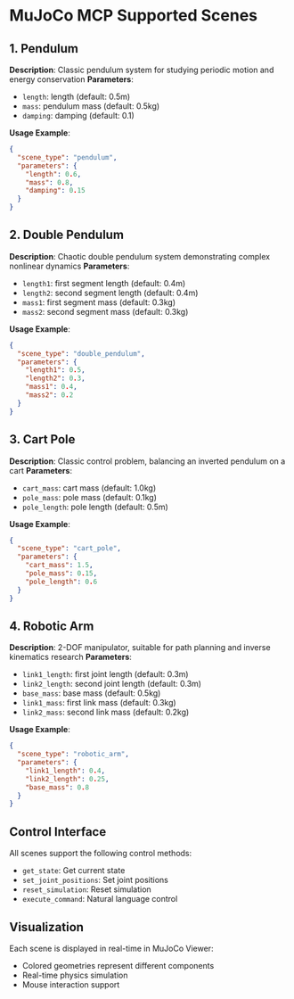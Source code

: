 
# MuJoCo MCP Supported Scenes

## 1. Pendulum
**Description**: Classic pendulum system for studying periodic motion and energy conservation
**Parameters**:
- `length`: length (default: 0.5m)
- `mass`: pendulum mass (default: 0.5kg) 
- `damping`: damping (default: 0.1)

**Usage Example**:
```json
{
  "scene_type": "pendulum",
  "parameters": {
    "length": 0.6,
    "mass": 0.8,
    "damping": 0.15
  }
}
```

## 2. Double Pendulum
**Description**: Chaotic double pendulum system demonstrating complex nonlinear dynamics
**Parameters**:
- `length1`: first segment length (default: 0.4m)
- `length2`: second segment length (default: 0.4m)
- `mass1`: first segment mass (default: 0.3kg)
- `mass2`: second segment mass (default: 0.3kg)

**Usage Example**:
```json
{
  "scene_type": "double_pendulum", 
  "parameters": {
    "length1": 0.5,
    "length2": 0.3,
    "mass1": 0.4,
    "mass2": 0.2
  }
}
```

## 3. Cart Pole
**Description**: Classic control problem, balancing an inverted pendulum on a cart
**Parameters**:
- `cart_mass`: cart mass (default: 1.0kg)
- `pole_mass`: pole mass (default: 0.1kg)
- `pole_length`: pole length (default: 0.5m)

**Usage Example**:
```json
{
  "scene_type": "cart_pole",
  "parameters": {
    "cart_mass": 1.5,
    "pole_mass": 0.15,
    "pole_length": 0.6
  }
}
```

## 4. Robotic Arm
**Description**: 2-DOF manipulator, suitable for path planning and inverse kinematics research
**Parameters**:
- `link1_length`: first joint length (default: 0.3m)
- `link2_length`: second joint length (default: 0.3m)
- `base_mass`: base mass (default: 0.5kg)
- `link1_mass`: first link mass (default: 0.3kg)
- `link2_mass`: second link mass (default: 0.2kg)

**Usage Example**:
```json
{
  "scene_type": "robotic_arm",
  "parameters": {
    "link1_length": 0.4,
    "link2_length": 0.25,
    "base_mass": 0.8
  }
}
```

## Control Interface

All scenes support the following control methods:
- `get_state`: Get current state
- `set_joint_positions`: Set joint positions
- `reset_simulation`: Reset simulation
- `execute_command`: Natural language control

## Visualization

Each scene is displayed in real-time in MuJoCo Viewer:
- Colored geometries represent different components
- Real-time physics simulation
- Mouse interaction support
